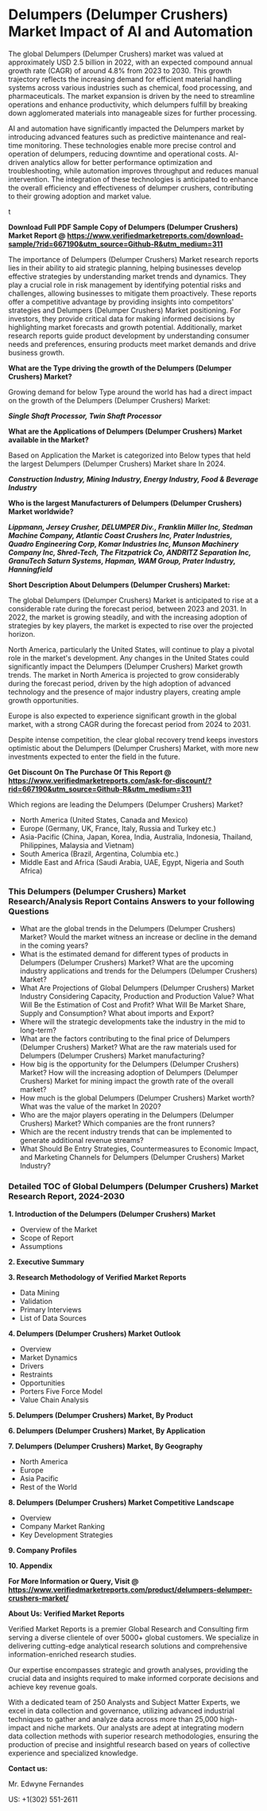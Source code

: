<meta name="title" content="Global Delumpers (Delumper Crushers) Market Impact of AI and Automation"><meta name="description" content="The global Delumpers (Delumper Crushers) market was valued at approximately USD 2.5 billion in 2022, with an expected compound annual growth rate (CAGR) of around 4.8%"><meta name="title" content="Delumpers (Delumper Crushers) Market Size, Share, Scope, Trends, Growth, Opportunities, Analysis, Forecast"><h1>Delumpers (Delumper Crushers) Market Impact of AI and Automation</h1><p>The global Delumpers (Delumper Crushers) market was valued at approximately USD 2.5 billion in 2022, with an expected compound annual growth rate (CAGR) of around 4.8% from 2023 to 2030. This growth trajectory reflects the increasing demand for efficient material handling systems across various industries such as chemical, food processing, and pharmaceuticals. The market expansion is driven by the need to streamline operations and enhance productivity, which delumpers fulfill by breaking down agglomerated materials into manageable sizes for further processing.</p><p>AI and automation have significantly impacted the Delumpers market by introducing advanced features such as predictive maintenance and real-time monitoring. These technologies enable more precise control and operation of delumpers, reducing downtime and operational costs. AI-driven analytics allow for better performance optimization and troubleshooting, while automation improves throughput and reduces manual intervention. The integration of these technologies is anticipated to enhance the overall efficiency and effectiveness of delumper crushers, contributing to their growing adoption and market value.</p>t</p><p id="" class=""><strong>Download Full PDF Sample Copy of Delumpers (Delumper Crushers) Market Report @ <a href="https://www.verifiedmarketreports.com/download-sample/?rid=667190&utm_source=Github-R&utm_medium=311" target="_blank">https://www.verifiedmarketreports.com/download-sample/?rid=667190&utm_source=Github-R&utm_medium=311</a></strong></p><p>The importance of&nbsp;Delumpers (Delumper Crushers) Market research reports lies in their ability to aid strategic planning, helping businesses develop effective strategies by understanding market trends and dynamics. They play a crucial role in risk management by identifying potential risks and challenges, allowing businesses to mitigate them proactively. These reports offer a competitive advantage by providing insights into competitors' strategies and Delumpers (Delumper Crushers) Market positioning. For investors, they provide critical data for making informed decisions by highlighting market forecasts and growth potential. Additionally, market research reports guide product development by understanding consumer needs and preferences, ensuring products meet market demands and drive business growth.</p><p><strong>What are the&nbsp;Type driving the growth of the Delumpers (Delumper Crushers) Market?</strong></p><p id="" class="">Growing demand for below Type around the world has had a direct impact on the growth of the Delumpers (Delumper Crushers) Market:</p><em><strong>Single Shaft Processor, Twin Shaft Processor</strong></em></p><strong>What are the&nbsp;Applications&nbsp;of Delumpers (Delumper Crushers) Market available in the Market?</strong></p><p id="" class="">Based on Application the Market is categorized into Below types that held the largest Delumpers (Delumper Crushers) Market share In 2024.</p><em><strong>Construction Industry, Mining Industry, Energy Industry, Food & Beverage Industry</strong></em></p><strong>Who is the largest Manufacturers of Delumpers (Delumper Crushers) Market worldwide?</strong></p><p><em><strong>Lippmann, Jersey Crusher, DELUMPER Div., Franklin Miller Inc, Stedman Machine Company, Atlantic Coast Crushers Inc, Prater Industries, Quadro Engineering Corp, Komar Industries Inc, Munson Machinery Company Inc, Shred-Tech, The Fitzpatrick Co, ANDRITZ Separation Inc, GranuTech Saturn Systems, Hapman, WAM Group, Prater Industry, Hanningfield</strong></em></p><p id="" class=""><strong>Short Description About Delumpers (Delumper Crushers) Market:</strong></p><p>The global Delumpers (Delumper Crushers) Market is anticipated to rise at a considerable rate during the forecast period, between 2023 and 2031. In 2022, the market is growing steadily, and with the increasing adoption of strategies by key players, the market is expected to rise over the projected horizon.</p><p>North America, particularly the United States, will continue to play a pivotal role in the market's development. Any changes in the United States could significantly impact the Delumpers (Delumper Crushers) Market growth trends. The market in North America is projected to grow considerably during the forecast period, driven by the high adoption of advanced technology and the presence of major industry players, creating ample growth opportunities.</p><p>Europe is also expected to experience significant growth in the global market, with a strong CAGR during the forecast period from 2024 to 2031.</p><p>Despite intense competition, the clear global recovery trend keeps investors optimistic about the Delumpers (Delumper Crushers) Market, with more new investments expected to enter the field in the future.</p><p id="" class=""><strong>Get Discount On The Purchase Of This Report @ <a href="https://www.verifiedmarketreports.com/ask-for-discount/?rid=667190&utm_source=Github-R&utm_medium=311" target="_blank">https://www.verifiedmarketreports.com/ask-for-discount/?rid=667190&utm_source=Github-R&utm_medium=311</a></strong></p>Which regions are leading the Delumpers (Delumper Crushers) Market?</p><ul><li>North America (United States, Canada and Mexico)</li><li>Europe (Germany, UK, France, Italy, Russia and Turkey etc.)</li><li>Asia-Pacific (China, Japan, Korea, India, Australia, Indonesia, Thailand, Philippines, Malaysia and Vietnam)</li><li>South America (Brazil, Argentina, Columbia etc.)</li><li>Middle East and Africa (Saudi Arabia, UAE, Egypt, Nigeria and South Africa)</li></ul><h3 id="" class="">This Delumpers (Delumper Crushers) Market Research/Analysis Report Contains Answers to your following Questions</h3><ul><li>What are the global trends in the Delumpers (Delumper Crushers) Market? Would the market witness an increase or decline in the demand in the coming years?</li><li>What is the estimated demand for different types of products in Delumpers (Delumper Crushers) Market? What are the upcoming industry applications and trends for the Delumpers (Delumper Crushers) Market?</li><li>What Are Projections of Global Delumpers (Delumper Crushers) Market Industry Considering Capacity, Production and Production Value? What Will Be the Estimation of Cost and Profit? What Will Be Market Share, Supply and Consumption? What about imports and Export?</li><li>Where will the strategic developments take the industry in the mid to long-term?</li><li>What are the factors contributing to the final price of Delumpers (Delumper Crushers) Market? What are the raw materials used for Delumpers (Delumper Crushers) Market manufacturing?</li><li>How big is the opportunity for the Delumpers (Delumper Crushers) Market? How will the increasing adoption of Delumpers (Delumper Crushers) Market for mining impact the growth rate of the overall market?</li><li>How much is the global Delumpers (Delumper Crushers) Market worth? What was the value of the market In 2020?</li><li>Who are the major players operating in the Delumpers (Delumper Crushers) Market? Which companies are the front runners?</li><li>Which are the recent industry trends that can be implemented to generate additional revenue streams?</li><li>What Should Be Entry Strategies, Countermeasures to Economic Impact, and Marketing Channels for Delumpers (Delumper Crushers) Market Industry?</li></ul><h3 id="" class="">Detailed TOC of Global Delumpers (Delumper Crushers) Market Research Report, 2024-2030</h3><p id="" class=""><strong>1. Introduction of the Delumpers (Delumper Crushers) Market</strong></p><ul><li>Overview of the Market</li><li>Scope of Report</li><li>Assumptions</li></ul><p id="" class=""><strong>2. Executive Summary</strong></p><p id="" class=""><strong>3. Research Methodology of Verified Market Reports</strong></p><ul><li>Data Mining</li><li>Validation</li><li>Primary Interviews</li><li>List of Data Sources</li></ul><p id="" class=""><strong>4. Delumpers (Delumper Crushers) Market Outlook</strong></p><ul><li>Overview</li><li>Market Dynamics</li><li>Drivers</li><li>Restraints</li><li>Opportunities</li><li>Porters Five Force Model</li><li>Value Chain Analysis</li></ul><p id="" class=""><strong>5. Delumpers (Delumper Crushers) Market, By Product</strong></p><p id="" class=""><strong>6. Delumpers (Delumper Crushers) Market, By Application</strong></p><p id="" class=""><strong>7. Delumpers (Delumper Crushers) Market, By Geography</strong></p><ul><li>North America</li><li>Europe</li><li>Asia Pacific</li><li>Rest of the World</li></ul><p id="" class=""><strong>8. Delumpers (Delumper Crushers) Market Competitive Landscape</strong></p><ul><li>Overview</li><li>Company Market Ranking</li><li>Key Development Strategies</li></ul><p id="" class=""><strong>9. Company Profiles</strong></p><p id="" class=""><strong>10. Appendix</strong></p><p id="" class=""><strong>For More Information or Query, Visit @ <a href="https://www.verifiedmarketreports.com/product/delumpers-delumper-crushers-market/" target="_blank">https://www.verifiedmarketreports.com/product/delumpers-delumper-crushers-market/</a></strong></p><p id="" class=""><strong>About Us: Verified Market Reports</strong></p><p id="" class="">Verified Market Reports is a premier Global Research and Consulting firm serving a diverse clientele of over 5000+ global customers. We specialize in delivering cutting-edge analytical research solutions and comprehensive information-enriched research studies.</p><p id="" class="">Our expertise encompasses strategic and growth analyses, providing the crucial data and insights required to make informed corporate decisions and achieve key revenue goals.</p><p id="" class="">With a dedicated team of 250 Analysts and Subject Matter Experts, we excel in data collection and governance, utilizing advanced industrial techniques to gather and analyze data across more than 25,000 high-impact and niche markets. Our analysts are adept at integrating modern data collection methods with superior research methodologies, ensuring the production of precise and insightful research based on years of collective experience and specialized knowledge.</p><p id="" class=""><strong>Contact us:</strong></p><p id="" class="">Mr. Edwyne Fernandes</p><p id="" class="">US: +1(302) 551-2611</p>